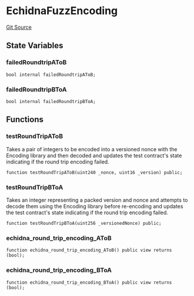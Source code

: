 # EchidnaFuzzEncoding
[Git Source](https://github.com/ethereum-optimism/optimism/blob/f7b73857601914eeea6fc4c1ba46ae99ca744d97/contracts/echidna/FuzzEncoding.sol)


## State Variables
### failedRoundtripAToB

```solidity
bool internal failedRoundtripAToB;
```


### failedRoundtripBToA

```solidity
bool internal failedRoundtripBToA;
```


## Functions
### testRoundTripAToB

Takes a pair of integers to be encoded into a versioned nonce with the
Encoding library and then decoded and updates the test contract's state
indicating if the round trip encoding failed.


```solidity
function testRoundTripAToB(uint240 _nonce, uint16 _version) public;
```

### testRoundTripBToA

Takes an integer representing a packed version and nonce and attempts
to decode them using the Encoding library before re-encoding and updates
the test contract's state indicating if the round trip encoding failed.


```solidity
function testRoundTripBToA(uint256 _versionedNonce) public;
```

### echidna_round_trip_encoding_AToB


```solidity
function echidna_round_trip_encoding_AToB() public view returns (bool);
```

### echidna_round_trip_encoding_BToA


```solidity
function echidna_round_trip_encoding_BToA() public view returns (bool);
```

